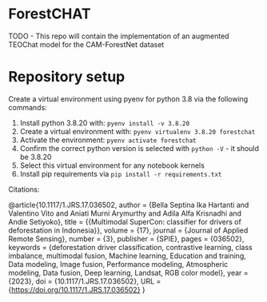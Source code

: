 
# ForestCHAT

TODO - This repo will contain the implementation of an augmented TEOChat model for the CAM-ForestNet dataset

# Repository setup

Create a virtual environment using pyenv for python 3.8 via the following commands:

1. Install python 3.8.20 with: `pyenv install -v 3.8.20`
1. Create a virtual environment with: `pyenv virtualenv 3.8.20 forestchat`
1. Activate the environment: `pyenv activate forestchat`
1. Confirm the correct python version is selected with `python -V` - it should be 3.8.20
1. Select this virtual environment for any notebook kernels
1. Install pip requirements via `pip install -r requirements.txt`

Citations:

@article{10.1117/1.JRS.17.036502,
author = {Bella Septina Ika Hartanti and Valentino Vito and Aniati Murni Arymurthy and Adila Alfa Krisnadhi and Andie Setiyoko},
title = {{Multimodal SuperCon: classifier for drivers of deforestation in Indonesia}},
volume = {17},
journal = {Journal of Applied Remote Sensing},
number = {3},
publisher = {SPIE},
pages = {036502},
keywords = {deforestation driver classification, contrastive learning, class imbalance, multimodal fusion, Machine learning, Education and training, Data modeling, Image fusion, Performance modeling, Atmospheric modeling, Data fusion, Deep learning, Landsat, RGB color model},
year = {2023},
doi = {10.1117/1.JRS.17.036502},
URL = {https://doi.org/10.1117/1.JRS.17.036502}
}

